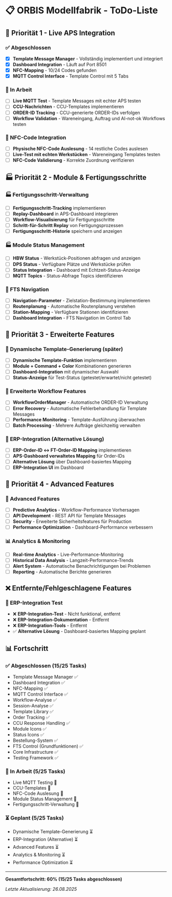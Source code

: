 # 📋 ORBIS Modellfabrik - ToDo-Liste

## 🚀 Priorität 1 - Live APS Integration

### ✅ Abgeschlossen
- [x] **Template Message Manager** - Vollständig implementiert und integriert
- [x] **Dashboard Integration** - Läuft auf Port 8501
- [x] **NFC-Mapping** - 10/24 Codes gefunden
- [x] **MQTT Control Interface** - Template Control mit 5 Tabs

### 🔄 In Arbeit
- [ ] **Live MQTT Test** - Template Messages mit echter APS testen
- [ ] **CCU-Nachrichten** - CCU-Templates implementieren
- [ ] **ORDER-ID Tracking** - CCU-generierte ORDER-IDs verfolgen
- [ ] **Workflow Validation** - Wareneingang, Auftrag und AI-not-ok Workflows testen

### 📱 NFC-Code Integration
- [ ] **Physische NFC-Code Auslesung** - 14 restliche Codes auslesen
- [ ] **Live-Test mit echten Werkstücken** - Wareneingang Templates testen
- [ ] **NFC-Code Validierung** - Korrekte Zuordnung verifizieren

## 🏭 Priorität 2 - Module & Fertigungsschritte

### 🏭 Fertigungsschritt-Verwaltung
- [ ] **Fertigungsschritt-Tracking** implementieren
- [ ] **Replay-Dashboard** in APS-Dashboard integrieren
- [ ] **Workflow-Visualisierung** für Fertigungsschritte
- [ ] **Schritt-für-Schritt Replay** von Fertigungsprozessen
- [ ] **Fertigungsschritt-Historie** speichern und anzeigen

### 🏭 Module Status Management
- [ ] **HBW Status** - Werkstück-Positionen abfragen und anzeigen
- [ ] **DPS Status** - Verfügbare Plätze und Werkstücke prüfen
- [ ] **Status Integration** - Dashboard mit Echtzeit-Status-Anzeige
- [ ] **MQTT Topics** - Status-Abfrage Topics identifizieren

### 🚗 FTS Navigation
- [ ] **Navigation-Parameter** - Zielstation-Bestimmung implementieren
- [ ] **Routenplanung** - Automatische Routenplanung verstehen
- [ ] **Station-Mapping** - Verfügbare Stationen identifizieren
- [ ] **Dashboard Integration** - FTS Navigation im Control Tab

## 🔄 Priorität 3 - Erweiterte Features

### 🔄 Dynamische Template-Generierung (später)
- [ ] **Dynamische Template-Funktion** implementieren
- [ ] **Module + Command + Color** Kombinationen generieren
- [ ] **Dashboard-Integration** mit dynamischer Auswahl
- [ ] **Status-Anzeige** für Test-Status (getestet/erwartet/nicht getestet)

### 🎯 Erweiterte Workflow Features
- [ ] **WorkflowOrderManager** - Automatische ORDER-ID Verwaltung
- [ ] **Error Recovery** - Automatische Fehlerbehandlung für Template Messages
- [ ] **Performance Monitoring** - Template-Ausführung überwachen
- [ ] **Batch Processing** - Mehrere Aufträge gleichzeitig verwalten

### 🔗 ERP-Integration (Alternative Lösung)
- [ ] **ERP-Order-ID ↔ FT-Order-ID Mapping** implementieren
- [ ] **APS-Dashboard verwaltetes Mapping** für Order-IDs
- [ ] **Alternative Lösung** über Dashboard-basiertes Mapping
- [ ] **ERP-Integration UI** im Dashboard

## 🚀 Priorität 4 - Advanced Features

### 🚀 Advanced Features
- [ ] **Predictive Analytics** - Workflow-Performance Vorhersagen
- [ ] **API Development** - REST API für Template Messages
- [ ] **Security** - Erweiterte Sicherheitsfeatures für Production
- [ ] **Performance Optimization** - Dashboard-Performance verbessern

### 📊 Analytics & Monitoring
- [ ] **Real-time Analytics** - Live-Performance-Monitoring
- [ ] **Historical Data Analysis** - Langzeit-Performance-Trends
- [ ] **Alert System** - Automatische Benachrichtigungen bei Problemen
- [ ] **Reporting** - Automatische Berichte generieren

## ❌ Entfernte/Fehlgeschlagene Features

### 🔗 ERP-Integration Test
- ❌ **ERP-Integration-Test** - Nicht funktional, entfernt
- ❌ **ERP-Integration-Dokumentation** - Entfernt
- ❌ **ERP-Integration-Tools** - Entfernt
- ✅ **Alternative Lösung** - Dashboard-basiertes Mapping geplant

## 📊 Fortschritt

### ✅ Abgeschlossen (15/25 Tasks)
- Template Message Manager ✅
- Dashboard Integration ✅
- NFC-Mapping ✅
- MQTT Control Interface ✅
- Workflow-Analyse ✅
- Session-Analyse ✅
- Template Library ✅
- Order Tracking ✅
- CCU Response Handling ✅
- Module Icons ✅
- Status Icons ✅
- Bestellung-System ✅
- FTS Control (Grundfunktionen) ✅
- Core Infrastructure ✅
- Testing Framework ✅

### 🔄 In Arbeit (5/25 Tasks)
- Live MQTT Testing 🔄
- CCU-Templates 🔄
- NFC-Code Auslesung 🔄
- Module Status Management 🔄
- Fertigungsschritt-Verwaltung 🔄

### ⏳ Geplant (5/25 Tasks)
- Dynamische Template-Generierung ⏳
- ERP-Integration (Alternative) ⏳
- Advanced Features ⏳
- Analytics & Monitoring ⏳
- Performance Optimization ⏳

---

**Gesamtfortschritt: 60% (15/25 Tasks abgeschlossen)**

*Letzte Aktualisierung: 26.08.2025*
